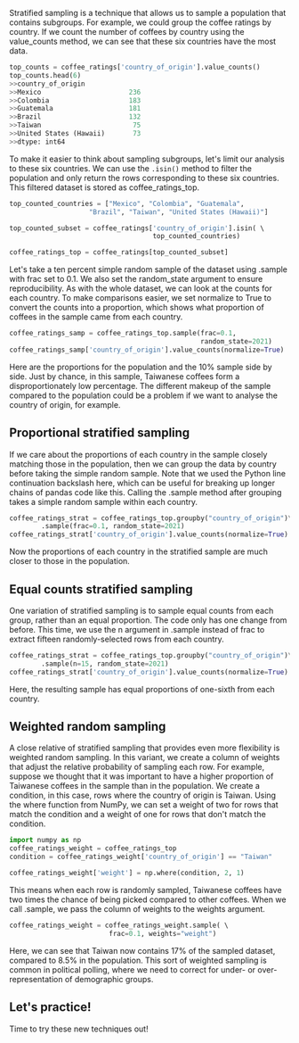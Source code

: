 Stratified sampling is a technique that allows us to sample a population that contains subgroups. For example, we could group the coffee ratings by country. If we count the number of coffees by country using the value_counts method, we can see that these six countries have the most data.
```Python
top_counts = coffee_ratings['country_of_origin'].value_counts()
top_counts.head(6)
>>country_of_origin
>>Mexico                      236
>>Colombia                    183
>>Guatemala                   181
>>Brazil                      132
>>Taiwan                       75
>>United States (Hawaii)       73
>>dtype: int64
```
To make it easier to think about sampling subgroups, let's limit our analysis to these six countries. We can use the `.isin()` method to filter the population and only return the rows corresponding to these six countries. This filtered dataset is stored as coffee_ratings_top.
```Python
top_counted_countries = ["Mexico", "Colombia", "Guatemala",
					"Brazil", "Taiwan", "United States (Hawaii)"]

top_counted_subset = coffee_ratings['country_of_origin'].isin( \ 
									top_counted_countries)

coffee_ratings_top = coffee_ratings[top_counted_subset]
```
Let's take a ten percent simple random sample of the dataset using .sample with frac set to 0.1. We also set the random_state argument to ensure reproducibility. As with the whole dataset, we can look at the counts for each country. To make comparisons easier, we set normalize to True to convert the counts into a proportion, which shows what proportion of coffees in the sample came from each country.
```Python
coffee_ratings_samp = coffee_ratings_top.sample(frac=0.1, 
												random_state=2021)
coffee_ratings_samp['country_of_origin'].value_counts(normalize=True)
```
Here are the proportions for the population and the 10% sample side by side. Just by chance, in this sample, Taiwanese coffees form a disproportionately low percentage. The different makeup of the sample compared to the population could be a problem if we want to analyse the country of origin, for example.
## Proportional stratified sampling
If we care about the proportions of each country in the sample closely matching those in the population, then we can group the data by country before taking the simple random sample. Note that we used the Python line continuation backslash here, which can be useful for breaking up longer chains of pandas code like this. Calling the .sample method after grouping takes a simple random sample within each country. 
```Python
coffee_ratings_strat = coffee_ratings_top.groupby("country_of_origin")\
		.sample(frac=0.1, random_state=2021)
coffee_ratings_strat['country_of_origin'].value_counts(normalize=True)
```
Now the proportions of each country in the stratified sample are much closer to those in the population.
## Equal counts stratified sampling
One variation of stratified sampling is to sample equal counts from each group, rather than an equal proportion. The code only has one change from before. This time, we use the n argument in .sample instead of frac to extract fifteen randomly-selected rows from each country. 
```Python
coffee_ratings_strat = coffee_ratings_top.groupby("country_of_origin")\
		.sample(n=15, random_state=2021)
coffee_ratings_strat['country_of_origin'].value_counts(normalize=True)
```
Here, the resulting sample has equal proportions of one-sixth from each country.
## Weighted random sampling
A close relative of stratified sampling that provides even more flexibility is weighted random sampling. In this variant, we create a column of weights that adjust the relative probability of sampling each row. For example, suppose we thought that it was important to have a higher proportion of Taiwanese coffees in the sample than in the population. We create a condition, in this case, rows where the country of origin is Taiwan. Using the where function from NumPy, we can set a weight of two for rows that match the condition and a weight of one for rows that don't match the condition. 
```Python
import numpy as np
coffee_ratings_weight = coffee_ratings_top
condition = coffee_ratings_weight['country_of_origin'] == "Taiwan"

coffee_ratings_weight['weight'] = np.where(condition, 2, 1)
```
This means when each row is randomly sampled, Taiwanese coffees have two times the chance of being picked compared to other coffees. When we call .sample, we pass the column of weights to the weights argument.
```Python
coffee_ratings_weight = coffee_ratings_weight.sample( \ 
						 frac=0.1, weights="weight")
```
Here, we can see that Taiwan now contains 17% of the sampled dataset, compared to 8.5% in the population. This sort of weighted sampling is common in political polling, where we need to correct for under- or over-representation of demographic groups.
## Let's practice!
Time to try these new techniques out!